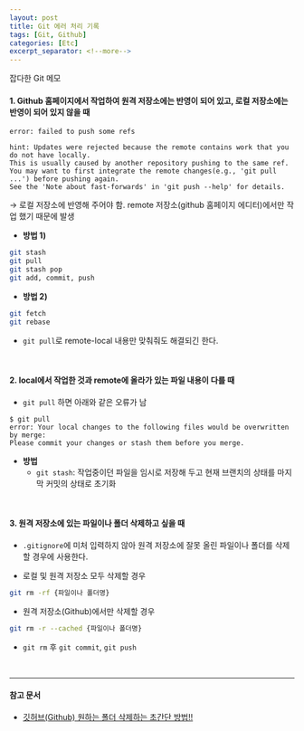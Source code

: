 ```yaml
---
layout: post
title: Git 에러 처리 기록
tags: [Git, Github]
categories: [Etc]
excerpt_separator: <!--more-->
---
```

잡다한 Git 메모<!--more-->

#### 1. Github 홈페이지에서 작업하여 원격 저장소에는 반영이 되어 있고, 로컬 저장소에는 반영이 되어 있지 않을 때

```
error: failed to push some refs

hint: Updates were rejected because the remote contains work that you do not have locally.
This is usually caused by another repository pushing to the same ref.
You may want to first integrate the remote changes(e.g., 'git pull ...') before pushing again.
See the 'Note about fast-forwards' in 'git push --help' for details.
```

→ 로컬 저장소에 반영해 주어야 함. remote 저장소(github 홈페이지 에디터)에서만 작업 했기 때문에 발생
- **방법 1)**
```sh
git stash
git pull
git stash pop
git add, commit, push
```

- **방법 2)**
```sh
git fetch
git rebase
```

- `git pull`로 remote-local 내용만 맞춰줘도 해결되긴 한다.

<br>

#### 2. local에서 작업한 것과 remote에 올라가 있는 파일 내용이 다를 때

- `git pull` 하면 아래와 같은 오류가 남

```
$ git pull
error: Your local changes to the following files would be overwritten by merge:
Please commit your changes or stash them before you merge.
```

- **방법**
  - `git stash`: 작업중이던 파일을 임시로 저장해 두고 현재 브랜치의 상태를 마지막 커밋의 상태로 초기화

<br>

#### 3. 원격 저장소에 있는 파일이나 폴더 삭제하고 싶을 때

- `.gitignore`에 미처 입력하지 않아 원격 저장소에 잘못 올린 파일이나 폴더를 삭제할 경우에 사용한다.

- 로컬 및 원격 저장소 모두 삭제할 경우
```sh
git rm -rf {파일이나 폴더명}
```

- 원격 저장소(Github)에서만 삭제할 경우
```sh
git rm -r --cached {파일이나 폴더명}
```

- `git rm` 후 `git commit`, `git push`

<br>

---
#### 참고 문서
- [깃허브(Github) 원하는 폴더 삭제하는 초간단 방법!!](https://hoho325.tistory.com/46)
